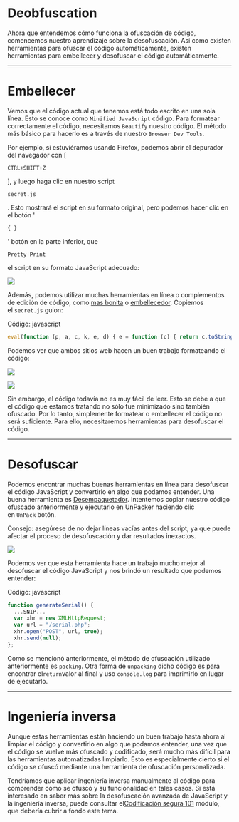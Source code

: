 # Deobfuscation

Ahora que entendemos cómo funciona la ofuscación de código, comencemos nuestro aprendizaje sobre la desofuscación. Así como existen herramientas para ofuscar el código automáticamente, existen herramientas para embellecer y desofuscar el código automáticamente.

---

# **Embellecer**

Vemos que el código actual que tenemos está todo escrito en una sola línea. Esto se conoce como `Minified JavaScript` código. Para formatear correctamente el código, necesitamos `Beautify` nuestro código. El método más básico para hacerlo es a través de nuestro `Browser Dev Tools`.

Por ejemplo, si estuviéramos usando Firefox, podemos abrir el depurador del navegador con [

```
CTRL+SHIFT+Z
```

], y luego haga clic en nuestro script

```
secret.js
```

. Esto mostrará el script en su formato original, pero podemos hacer clic en el botón '

```
{ }
```

' botón en la parte inferior, que

```
Pretty Print
```

el script en su formato JavaScript adecuado:

![](https://academy.hackthebox.com/storage/modules/41/js_deobf_pretty_print.jpg)

Además, podemos utilizar muchas herramientas en línea o complementos de edición de código, como [mas bonita](https://prettier.io/playground/) o [embellecedor](https://beautifier.io/). Copiemos el `secret.js` guion:

Código: javascript

```jsx
eval(function (p, a, c, k, e, d) { e = function (c) { return c.toString(36) }; if (!''.replace(/^/, String)) { while (c--) { d[c.toString(a)] = k[c] || c.toString(a) } k = [function (e) { return d[e] }]; e = function () { return '\\w+' }; c = 1 }; while (c--) { if (k[c]) { p = p.replace(new RegExp('\\b' + e(c) + '\\b', 'g'), k[c]) } } return p }('g 4(){0 5="6{7!}";0 1=8 a();0 2="/9.c";1.d("e",2,f);1.b(3)}', 17, 17, 'var|xhr|url|null|generateSerial|flag|HTB|flag|new|serial|XMLHttpRequest|send|php|open|POST|true|function'.split('|'), 0, {}))

```

Podemos ver que ambos sitios web hacen un buen trabajo formateando el código:

![](https://academy.hackthebox.com/storage/modules/41/js_deobf_prettier_1.jpg)

![](https://academy.hackthebox.com/storage/modules/41/js_deobf_beautifier_1.jpg)

Sin embargo, el código todavía no es muy fácil de leer. Esto se debe a que el código que estamos tratando no sólo fue minimizado sino también ofuscado. Por lo tanto, simplemente formatear o embellecer el código no será suficiente. Para ello, necesitaremos herramientas para desofuscar el código.

---

# **Desofuscar**

Podemos encontrar muchas buenas herramientas en línea para desofuscar el código JavaScript y convertirlo en algo que podamos entender. Una buena herramienta es [Desempaquetador](https://matthewfl.com/unPacker.html). Intentemos copiar nuestro código ofuscado anteriormente y ejecutarlo en UnPacker haciendo clic en `UnPack` botón.

Consejo: asegúrese de no dejar líneas vacías antes del script, ya que puede afectar el proceso de desofuscación y dar resultados inexactos.

![](https://academy.hackthebox.com/storage/modules/41/js_deobf_unpacker_1.jpg)

Podemos ver que esta herramienta hace un trabajo mucho mejor al desofuscar el código JavaScript y nos brindó un resultado que podemos entender:

Código: javascript

```jsx
function generateSerial() {
  ...SNIP...
  var xhr = new XMLHttpRequest;
  var url = "/serial.php";
  xhr.open("POST", url, true);
  xhr.send(null);
};

```

Como se mencionó anteriormente, el método de ofuscación utilizado anteriormente es `packing`. Otra forma de `unpacking` dicho código es para encontrar el`return`valor al final y uso `console.log` para imprimirlo en lugar de ejecutarlo.

---

# **Ingeniería inversa**

Aunque estas herramientas están haciendo un buen trabajo hasta ahora al limpiar el código y convertirlo en algo que podamos entender, una vez que el código se vuelve más ofuscado y codificado, será mucho más difícil para las herramientas automatizadas limpiarlo. Esto es especialmente cierto si el código se ofuscó mediante una herramienta de ofuscación personalizada.

Tendríamos que aplicar ingeniería inversa manualmente al código para comprender cómo se ofuscó y su funcionalidad en tales casos. Si está interesado en saber más sobre la desofuscación avanzada de JavaScript y la ingeniería inversa, puede consultar el[Codificación segura 101](https://academy.hackthebox.com/module/details/38) módulo, que debería cubrir a fondo este tema.